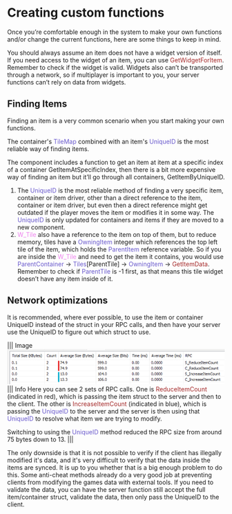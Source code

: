 # Creating custom functions

Once you’re comfortable enough in the system to make your own functions and/or change the current functions, here are some things to keep in mind.

You should always assume an item does not have a widget version of itself. If you need access to the widget of an item, you can use <span style="color:brown">GetWidgetForItem</span>. Remember to check if the widget is valid.
Widgets also can’t be transported through a network, so if multiplayer is important to you, your server functions can’t rely on data from widgets.

## Finding Items

Finding an item is a very common scenario when you start making your own functions.

The container's <span style="color:slateblue">TileMap</span> combined with an item's <span style="color:slateblue">UniqueID</span> is the most reliable way of finding items.

The component includes a function to get an item at item at a specific index of a container GetItemAtSpecificIndex, then there is a bit more expensive way of finding an item but it’ll go through all containers, GetItemByUniqueID.

1. The <span style="color:slateblue">UniqueID</span> is the most reliable method of finding a very specific item, container or item driver, other than a direct reference to the item, container or item driver, but even then a direct reference might get outdated if the player moves the item or modifies it in some way. The <span style="color:slateblue">UniqueID</span> is only updated for containers and items if they are moved to a new component.
2. <span style="color:violet">W_Tile</span> also have a reference to the item on top of them, but to reduce memory, tiles have a <span style="color:slateblue">OwningItem</span> integer which references the top left tile of the item, which holds the <span style="color:slateblue">ParentItem</span> reference variable.
So if you are inside the <span style="color:violet">W_Tile</span> and need to get the item it contains, you would use <span style="color:slateblue">ParentContainer</span> -> <span style="color:slateblue">Tiles</span>[ParentTile] -> <span style="color:slateblue">OwningItem</span> -> <span style="color:brown">GetItemData</span>. Remember to check if <span style="color:slateblue">ParentTile</span> is -1 first, as that means this tile widget doesn’t have any item inside of it.

## Network optimizations

It is recommended, where ever possible, to use the item or container UniqueID instead of the struct in your RPC calls, and then have your server use the UniqueID to figure out which struct to use.



||| Image
![](/pictures/networkoptimization.png)
||| Info
Here you can see 2 sets of RPC calls. One is <span style="color:brown">ReduceItemCount</span> (indicated in red), which is passing the item struct to the server and then to the client.
The other is <span style="color:brown">IncreaseItemCount</span> (indicated in blue), which is passing the <span style="color:slateblue">UniqueID</span> to the server and the server is then using that <span style="color:slateblue">UniqueID</span> to resolve what item we are trying to modify. 

Switching to using the <span style="color:slateblue">UniqueID</span> method reduced the RPC size from around 75 bytes down to 13.
|||

The only downside is that it is not possible to verify if the client has illegally modified it's data, and it's very difficult to verify that the data inside the items are synced. It is up to you whether that is a big enough problem to do this. Some anti-cheat methods already do a very good job at preventing clients from modifying the games data with external tools.
If you need to validate the data, you can have the server function still accept the full item/container struct, validate the data, then only pass the UniqueID to the client.